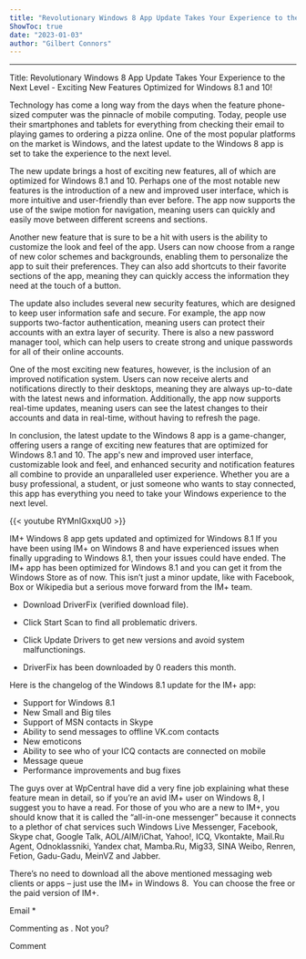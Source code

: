 ```yaml
---
title: "Revolutionary Windows 8 App Update Takes Your Experience to the Next Level - Exciting New Features Optimized for Windows 8.1 and 10!"
ShowToc: true 
date: "2023-01-03"
author: "Gilbert Connors"
---
```

*****
Title: Revolutionary Windows 8 App Update Takes Your Experience to the Next Level - Exciting New Features Optimized for Windows 8.1 and 10!

Technology has come a long way from the days when the feature phone-sized computer was the pinnacle of mobile computing. Today, people use their smartphones and tablets for everything from checking their email to playing games to ordering a pizza online. One of the most popular platforms on the market is Windows, and the latest update to the Windows 8 app is set to take the experience to the next level.

The new update brings a host of exciting new features, all of which are optimized for Windows 8.1 and 10. Perhaps one of the most notable new features is the introduction of a new and improved user interface, which is more intuitive and user-friendly than ever before. The app now supports the use of the swipe motion for navigation, meaning users can quickly and easily move between different screens and sections.

Another new feature that is sure to be a hit with users is the ability to customize the look and feel of the app. Users can now choose from a range of new color schemes and backgrounds, enabling them to personalize the app to suit their preferences. They can also add shortcuts to their favorite sections of the app, meaning they can quickly access the information they need at the touch of a button.

The update also includes several new security features, which are designed to keep user information safe and secure. For example, the app now supports two-factor authentication, meaning users can protect their accounts with an extra layer of security. There is also a new password manager tool, which can help users to create strong and unique passwords for all of their online accounts.

One of the most exciting new features, however, is the inclusion of an improved notification system. Users can now receive alerts and notifications directly to their desktops, meaning they are always up-to-date with the latest news and information. Additionally, the app now supports real-time updates, meaning users can see the latest changes to their accounts and data in real-time, without having to refresh the page.

In conclusion, the latest update to the Windows 8 app is a game-changer, offering users a range of exciting new features that are optimized for Windows 8.1 and 10. The app's new and improved user interface, customizable look and feel, and enhanced security and notification features all combine to provide an unparalleled user experience. Whether you are a busy professional, a student, or just someone who wants to stay connected, this app has everything you need to take your Windows experience to the next level.

{{< youtube RYMnIGxxqU0 >}} 



IM+ Windows 8 app gets updated and optimized for Windows 8.1
If you have been using IM+ on Windows 8 and have experienced issues when finally upgrading to Windows 8.1, then your issues could have ended. The IM+ app has been optimized for Windows 8.1 and you can get it from the Windows Store as of now. This isn’t just a minor update, like with Facebook, Box or Wikipedia but a serious move forward from the IM+ team.
 
 
 
- Download DriverFix (verified download file).
 - Click Start Scan to find all problematic drivers.
 - Click Update Drivers to get new versions and avoid system malfunctionings.

 
- DriverFix has been downloaded by 0 readers this month.

 
Here is the changelog of the Windows 8.1 update for the IM+ app:
 
- Support for Windows 8.1
 - New Small and Big tiles
 - Support of MSN contacts in Skype
 - Ability to send messages to offline VK.com contacts
 - New emoticons
 - Ability to see who of your ICQ contacts are connected on mobile
 - Message queue
 - Performance improvements and bug fixes

 
The guys over at WpCentral have did a very fine job explaining what these feature mean in detail, so if you’re an avid IM+ user on Windows 8, I suggest you to have a read. For those of you who are a new to IM+, you should know that it is called the “all-in-one messenger” because it connects to a plethor of chat services such Windows Live Messenger, Facebook, Skype chat, Google Talk, AOL/AIM/iChat, Yahoo!, ICQ, Vkontakte, Mail.Ru Agent, Odnoklassniki, Yandex chat, Mamba.Ru, Mig33, SINA Weibo, Renren, Fetion, Gadu-Gadu, MeinVZ and Jabber.
 
There’s no need to download all the above mentioned messaging web clients or apps – just use the IM+ in Windows 8.  You can choose the free or the paid version of IM+.
 

 
Email * 
 

Commenting as .
Not you?

 
Comment 






